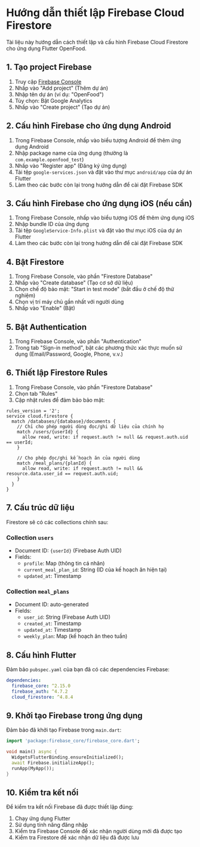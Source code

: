 # Hướng dẫn thiết lập Firebase Cloud Firestore

Tài liệu này hướng dẫn cách thiết lập và cấu hình Firebase Cloud Firestore cho ứng dụng Flutter OpenFood.

## 1. Tạo project Firebase

1. Truy cập [Firebase Console](https://console.firebase.google.com/)
2. Nhấp vào "Add project" (Thêm dự án)
3. Nhập tên dự án (ví dụ: "OpenFood")
4. Tùy chọn: Bật Google Analytics
5. Nhấp vào "Create project" (Tạo dự án)

## 2. Cấu hình Firebase cho ứng dụng Android

1. Trong Firebase Console, nhấp vào biểu tượng Android để thêm ứng dụng Android
2. Nhập package name của ứng dụng (thường là `com.example.openfood_test`)
3. Nhấp vào "Register app" (Đăng ký ứng dụng)
4. Tải tệp `google-services.json` và đặt vào thư mục `android/app` của dự án Flutter
5. Làm theo các bước còn lại trong hướng dẫn để cài đặt Firebase SDK

## 3. Cấu hình Firebase cho ứng dụng iOS (nếu cần)

1. Trong Firebase Console, nhấp vào biểu tượng iOS để thêm ứng dụng iOS
2. Nhập bundle ID của ứng dụng
3. Tải tệp `GoogleService-Info.plist` và đặt vào thư mục iOS của dự án Flutter
4. Làm theo các bước còn lại trong hướng dẫn để cài đặt Firebase SDK

## 4. Bật Firestore

1. Trong Firebase Console, vào phần "Firestore Database"
2. Nhấp vào "Create database" (Tạo cơ sở dữ liệu)
3. Chọn chế độ bảo mật: "Start in test mode" (bắt đầu ở chế độ thử nghiệm)
4. Chọn vị trí máy chủ gần nhất với người dùng
5. Nhấp vào "Enable" (Bật)

## 5. Bật Authentication

1. Trong Firebase Console, vào phần "Authentication"
2. Trong tab "Sign-in method", bật các phương thức xác thực muốn sử dụng (Email/Password, Google, Phone, v.v.)

## 6. Thiết lập Firestore Rules

1. Trong Firebase Console, vào phần "Firestore Database"
2. Chọn tab "Rules"
3. Cập nhật rules để đảm bảo bảo mật:

```
rules_version = '2';
service cloud.firestore {
  match /databases/{database}/documents {
    // Chỉ cho phép người dùng đọc/ghi dữ liệu của chính họ
    match /users/{userId} {
      allow read, write: if request.auth != null && request.auth.uid == userId;
    }
    
    // Cho phép đọc/ghi kế hoạch ăn của người dùng
    match /meal_plans/{planId} {
      allow read, write: if request.auth != null && resource.data.user_id == request.auth.uid;
    }
  }
}
```

## 7. Cấu trúc dữ liệu

Firestore sẽ có các collections chính sau:

### Collection `users`
- Document ID: `{userId}` (Firebase Auth UID)
- Fields:
  - `profile`: Map (thông tin cá nhân)
  - `current_meal_plan_id`: String (ID của kế hoạch ăn hiện tại)
  - `updated_at`: Timestamp

### Collection `meal_plans`
- Document ID: auto-generated
- Fields:
  - `user_id`: String (Firebase Auth UID)
  - `created_at`: Timestamp
  - `updated_at`: Timestamp
  - `weekly_plan`: Map (kế hoạch ăn theo tuần)

## 8. Cấu hình Flutter

Đảm bảo `pubspec.yaml` của bạn đã có các dependencies Firebase:

```yaml
dependencies:
  firebase_core: ^2.15.0
  firebase_auth: ^4.7.2
  cloud_firestore: ^4.8.4
```

## 9. Khởi tạo Firebase trong ứng dụng

Đảm bảo đã khởi tạo Firebase trong `main.dart`:

```dart
import 'package:firebase_core/firebase_core.dart';

void main() async {
  WidgetsFlutterBinding.ensureInitialized();
  await Firebase.initializeApp();
  runApp(MyApp());
}
```

## 10. Kiểm tra kết nối

Để kiểm tra kết nối Firebase đã được thiết lập đúng:

1. Chạy ứng dụng Flutter
2. Sử dụng tính năng đăng nhập
3. Kiểm tra Firebase Console để xác nhận người dùng mới đã được tạo
4. Kiểm tra Firestore để xác nhận dữ liệu đã được lưu 